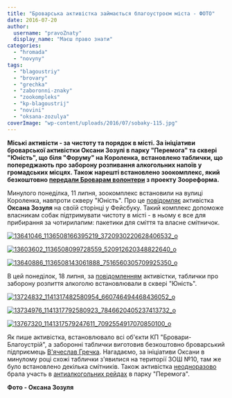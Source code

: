 ```yaml
---
title: "Броварська активістка займається благоустроєм міста - ФОТО"
date: 2016-07-20
author: 
  username: "pravoZnaty"
  display_name: "Маєш право знати"
categories: 
  - "hromada"
  - "novyny"
tags: 
  - "blagoustriy"
  - "brovary"
  - "grechka"
  - "zaboronni-znaky"
  - "zookompleks"
  - "kp-blagoustrij"
  - "novini"
  - "oksana-zozulya"
coverImage: "wp-content/uploads/2016/07/sobaky-115.jpg"
---
```


**Міські активісти - за чистоту та порядок в місті. За ініціативи броварської активістки Оксани Зозулі в парку "Перемога" та сквері "Юність", що біля "Форуму" на Короленка, встановлено таблички, що попереджають про заборону розпивання алкогольних напоїв у громадських місцях. Також нарешті встановлено зоокомплекс, який безкоштовно [передали Броварам волонтери](https://mpz.brovary.org/volontery-bezkoshtovno-peredayut-brovaram-kompleks-dlya-prybyrannya-za-sobakamy/) з проекту Зоореформа.**

Минулого понеділка, 11 липня, зоокомплекс встановили на вулиці Короленка, навпроти скверу "Юність". Про це [повідомляє](https://www.facebook.com/oksana.zozula.7/posts/1136508509728518?pnref=story) активістка **Оксана Зозуля** на своїй сторінці у Фейсбуку. Такий комплекс допоможе власникам собак підтримувати чистоту в місті - в ньому є все для прибирання за чотирилапим: пакетики для сміття та власне смітничок.

[![13641046_1136508166395219_3720930220628406532_o](https://mpz.brovary.org/wp-content/uploads/2016/07/13641046_1136508166395219_3720930220628406532_o.jpg)](https://mpz.brovary.org/wp-content/uploads/2016/07/13641046_1136508166395219_3720930220628406532_o.jpg)

[![13603602_1136508099728559_520912620348822640_o](https://mpz.brovary.org/wp-content/uploads/2016/07/13603602_1136508099728559_520912620348822640_o.jpg)](https://mpz.brovary.org/wp-content/uploads/2016/07/13603602_1136508099728559_520912620348822640_o.jpg)

[![13640886_1136508143061888_7516560305709925350_o](https://mpz.brovary.org/wp-content/uploads/2016/07/13640886_1136508143061888_7516560305709925350_o.jpg)](https://mpz.brovary.org/wp-content/uploads/2016/07/13640886_1136508143061888_7516560305709925350_o.jpg)

В цей понеділок, 18 липня, за [повідомленням](https://www.facebook.com/oksana.zozula.7/posts/1141324982580204) активістки, таблички про заборону розпиття алкоголю встановлювали в сквері "Юність".

[![13724832_1141317482580954_660746494468436052_o](https://mpz.brovary.org/wp-content/uploads/2016/07/13724832_1141317482580954_660746494468436052_o.jpg)](https://mpz.brovary.org/wp-content/uploads/2016/07/13724832_1141317482580954_660746494468436052_o.jpg)

[![13734976_1141317792580923_7846620405237413732_o](https://mpz.brovary.org/wp-content/uploads/2016/07/13734976_1141317792580923_7846620405237413732_o.jpg)](https://mpz.brovary.org/wp-content/uploads/2016/07/13734976_1141317792580923_7846620405237413732_o.jpg)

[![13767320_1141317579247611_7092554917070850100_o](https://mpz.brovary.org/wp-content/uploads/2016/07/13767320_1141317579247611_7092554917070850100_o.jpg)](https://mpz.brovary.org/wp-content/uploads/2016/07/13767320_1141317579247611_7092554917070850100_o.jpg)

Як пише активістка, встановлювало всі об'єкти КП "Бровари-Благоустрій", а заборонні таблички виготовив безкоштовно броварський підприємець [В'ячеслав Гречка](https://mpz.brovary.org/brovarskogo-pidpryyemtsya-zatrymaly-ta-nadavaly-stusaniv-za-malyuvannya-na-asfalti/). Нагадаємо, за ініціативи Оксани в минулому році схожі таблички з'явилися на території ЗОШ №10, там же було встановлено декілька смітників. Також активістка [неодноразово](https://mpz.brovary.org/antyalkogolnyj-rejd-u-brovarah-zavershyvsya-oblavoyu-na-gralni-avtomaty-v-monte-karlo/) брала участь в [антиалкогольних рейдах](https://mpz.brovary.org/u-parku-peremoga-vidbuvsya-antyalkogolnyj-rejd/) в парку "Перемога".

**Фото - Оксана Зозуля**
